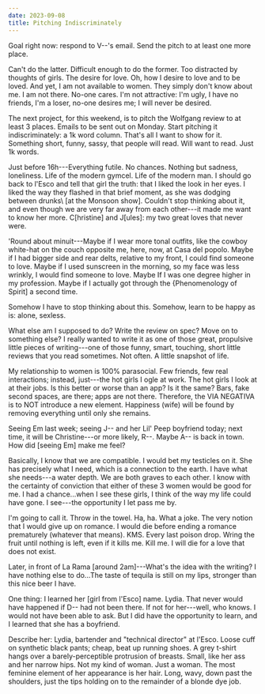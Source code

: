 ```yaml
---
date: 2023-09-08
title: Pitching Indiscriminately
---
```


Goal right now: respond to V--'s email. Send the pitch to at least one more place.

Can't do the latter. Difficult enough to do the former. Too distracted by thoughts of girls. The desire for love. Oh, how I desire to love and to be loved. And yet, I am not available to women. They simply don't know about me. I am not there. No-one cares. I'm not attractive: I'm ugly, I have no friends, I'm a loser, no-one desires me; I will never be desired.

The next project, for this weekend, is to pitch the Wolfgang review to at least 3 places. Emails to be sent out on Monday. Start pitching it indiscriminately: a 1k word column. That's all I want to show for it. Something short, funny, sassy, that people will read. Will want to read. Just 1k words.

Just before 16h---Everything futile. No chances. Nothing but sadness, loneliness. Life of the modern gymcel. Life of the modern man. I should go back to l'Esco and tell that girl the truth: that I liked the look in her eyes. I liked the way they flashed in that brief moment, as she was dodging between drunks\ [at the Monsoon show]. Couldn't stop thinking about it, and even though we are very far away from each other---it made me want to know her more. C[hristine] and J[ules]: my two great loves that never were.

'Round about minuit---Maybe if I wear more tonal outfits, like the cowboy white-hat on the couch opposite me, here, now, at Casa del popolo. Maybe if I had bigger side and rear delts, relative to my front, I could find someone to love. Maybe if I used sunscreen in the morning, so my face was less wrinkly, I would find someone to love. Maybe If I was one degree higher in my profession. Maybe if I actually got through the {Phenomenology of Spirit] a second time.

Somehow I have to stop thinking about this. Somehow, learn to be happy as is: alone, sexless.

What else am I supposed to do? Write the review on spec? Move on to something else? I really wanted to write it as one of those great, propulsive little pieces of writing---one of those funny, smart, touching, short little reviews that you read sometimes. Not often. A little snapshot of life.

My relationship to women is 100% parasocial. Few friends, few real interactions; instead, just---the hot girls I ogle at work. The hot girls I look at at their jobs. Is this better or worse than an app? Is it the same? Bars, fake second spaces, are there; apps are not there. Therefore, the VIA NEGATIVA is to NOT introduce a new element. Happiness (wife) will be found by removing everything until only she remains.

Seeing Em last week; seeing J-- and her Lil' Peep boyfriend today; next time, it will be Christine---or more likely, R--. Maybe A-- is back in town. How did [seeing Em] make me feel?

Basically, I know that we are compatible. I would bet my testicles on it. She has precisely what I need, which is a connection to the earth. I have what she needs---a water depth. We are both graves to each other. I know with the certainty of conviction that either of these 3 women would be good for me. I had a chance...when I see these girls, I think of the way my life could have gone. I see---the opportunity I let pass me by.

I'm going to call it. Throw in the towel. Ha, ha. What a joke. The very notion that I would give up on romance. I would die before ending a romance prematurely (whatever that means). KMS. Every last poison drop. Wring the fruit until nothing is left, even if it kills me. Kill me. I will die for a love that does not exist.

Later, in front of La Rama [around 2am]---What's the idea with the writing? I have nothing else to do...The taste of tequila is still on my lips, stronger than this nice beer I have.

One thing: I learned her [girl from l'Esco] name. Lydia. That never would have happened if D-- had not been there. If not for her---well, who knows. I would not have been able to ask. But I did have the opportunity to learn, and I learned that she has a boyfriend.

Describe her: Lydia, bartender and "technical director" at l'Esco. Loose cuff on synthetic black pants; cheap, beat up running shoes. A grey t-shirt hangs over a barely-perceptible protrusion of breasts. Small, like her ass and her narrow hips. Not my kind of woman. Just a woman. The most feminine element of her appearance is her hair. Long, wavy, down past the shoulders, just the tips holding on to the remainder of a blonde dye job.
